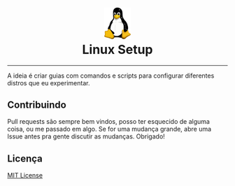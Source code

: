 <h1 align="center">
  <br>
  <a href="#"><img src="assets/tux.svg" alt="Tux icon" width="60"></a>
  <br>
  Linux Setup
  <br>
</h1>

---

A ideia é criar guias com comandos e scripts para configurar diferentes distros que eu experimentar.

## Contribuindo

Pull requests são sempre bem vindos, posso ter esquecido de alguma coisa, ou me passado em algo. Se for uma mudança grande, abre uma Issue antes pra gente discutir as mudanças. Obrigado!

## Licença

[MIT License](LICENSE)
